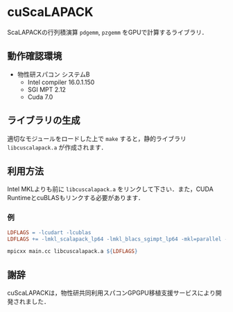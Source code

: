 # cuScaLAPACK

ScaLAPACKの行列積演算 `pdgemm`, `pzgemm` をGPUで計算するライブラリ．


## 動作確認環境

* 物性研スパコン システムB
  * Intel compiler 16.0.1.150
  * SGI MPT 2.12
  * Cuda 7.0


## ライブラリの生成

適切なモジュールをロードした上で `make` すると，静的ライブラリ `libcuscalapack.a` が作成されます．


## 利用方法

Intel MKLよりも前に `libcuscalapack.a` をリンクして下さい．また，CUDA RuntimeとcuBLASもリンクする必要があります．

### 例

```Makefile
LDFLAGS = -lcudart -lcublas
LDFLAGS += -lmkl_scalapack_lp64 -lmkl_blacs_sgimpt_lp64 -mkl=parallel -lmpi

mpicxx main.cc libcuscalapack.a ${LDFLAGS}
```


## 謝辞

cuScaLAPACKは，物性研共同利用スパコンGPGPU移植支援サービスにより開発されました．
